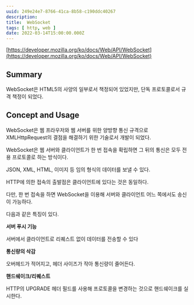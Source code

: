 ```yaml
---
uuid: 249e24e7-8766-41ca-8b58-c190ddc40267
description: 
title:  WebSocket
tags: [ http, web ]
date: 2022-03-14T15:00:00.000Z
---
```









[https://developer.mozilla.org/ko/docs/Web/API/WebSocket](https://developer.mozilla.org/ko/docs/Web/API/WebSocket)

## Summary

WebSocket은 HTML5의 사양의 일부로서 책정되어 있었지만, 단독 프로토콜로서 규격 책정이 되었다.

## **Concept and Usage**

WebSocket은 웹 프라우저와 웹 서버를 위한 양방향 통신 규격으로 XMLHttpRequest의 결점을 해결하기 위한 기술로서 개발이 되었다.

WebSocket은 웹 서버와 클라이언트가 한 번 접속을 확립하면 그 뒤의 통신은 모두 전용 프로토콜로 하는 방식이다.

JSON, XML, HTML, 이미지 등 임의 형식의 데이터를 보낼 수 있다.

HTTP에 의한 접속의 출발점은 클라이언트에 있다는 것은 동일하다.

다만, 한 번 접속을 하면 WebSocket을 이용해 서버와 클라이언트 어느 쪽에서도 송신이 가능하다.

다음과 같은 특징이 있다.

**서버 푸시 기능**

서버에서 클라이언트로 리퀘스트 없이 데이터를 전송할 수 있다

**통신량의 삭감**

오버헤드가 적어지고, 헤더 사이즈가 작아 통신량이 줄어든다.

**핸드쉐이크/리퀘스트**

HTTP의 UPGRADE 헤더 필드를 사용해 프로토콜을 변경하는 것으로 핸드쉐이크를 실시한다.
